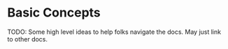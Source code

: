 # Basic Concepts

TODO: Some high level ideas to help folks navigate the docs. May just link to other docs. 
